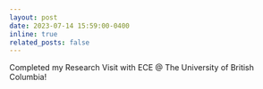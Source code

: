 ```yaml
---
layout: post
date: 2023-07-14 15:59:00-0400
inline: true
related_posts: false
---
```


Completed my Research Visit with ECE @ The University of British Columbia!
